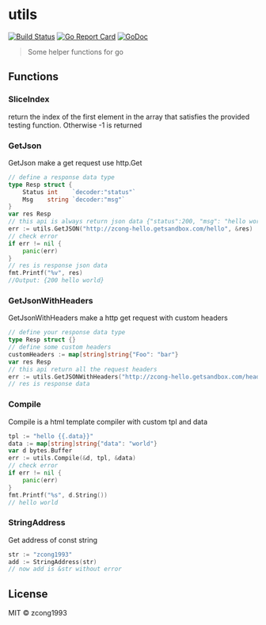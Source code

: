 # utils
[![Build Status](https://travis-ci.org/zcong1993/utils.svg?branch=master)](https://travis-ci.org/zcong1993/utils)
[![Go Report Card](https://goreportcard.com/badge/github.com/zcong1993/utils)](https://goreportcard.com/report/github.com/zcong1993/utils)
[![GoDoc](https://godoc.org/github.com/zcong1993/utils?status.svg)](https://godoc.org/github.com/zcong1993/utils)
<!--
[![Go Report Card](https://goreportcard.com/badge/github.com/zcong1993/utils)](https://goreportcard.com/report/github.com/zcong1993/utils)
[![Build Status](https://travis-ci.org/zcong1993/utils.svg?branch=master)](https://travis-ci.org/zcong1993/utils)
[![GoDoc](https://godoc.org/github.com/zcong1993/utils?status.svg)](https://godoc.org/github.com/zcong1993/utils)
[![codecov](https://codecov.io/gh/zcong1993/utils/branch/master/graph/badge.svg)](https://codecov.io/gh/zcong1993/utils)
-->

> Some helper functions for go

## Functions

### SliceIndex
return the index of the first element in the array that satisfies the provided testing function. Otherwise -1 is returned

### GetJson
GetJson make a get request use http.Get
```go
// define a response data type
type Resp struct {
    Status int    `decoder:"status"`
    Msg    string `decoder:"msg"`
}
var res Resp
// this api is always return json data {"status":200, "msg": "hello world}
err := utils.GetJSON("http://zcong-hello.getsandbox.com/hello", &res)
// check error
if err != nil {
    panic(err)
}
// res is response json data
fmt.Printf("%v", res)
//Output: {200 hello world}
```

### GetJsonWithHeaders
GetJsonWithHeaders make a http get request with custom headers
```go
// define your response data type
type Resp struct {}
// define some custom headers
customHeaders := map[string]string{"Foo": "bar"}
var res Resp
// this api return all the request headers
err := utils.GetJSONWithHeaders("http://zcong-hello.getsandbox.com/header", &res, customHeaders)
// res is response data
```
### Compile
Compile is a html template compiler with custom tpl and data
```go
tpl := "hello {{.data}}"
data := map[string]string{"data": "world"}
var d bytes.Buffer
err := utils.Compile(&d, tpl, &data)
// check error
if err != nil {
    panic(err)
}
fmt.Printf("%s", d.String())
// hello world
```

### StringAddress
Get address of const string
```go
str := "zcong1993"
add := StringAddress(str)
// now add is &str without error
```

## License

MIT &copy; zcong1993
